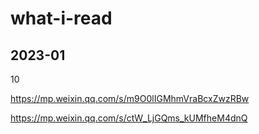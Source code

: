 # what-i-read

## 2023-01

10

https://mp.weixin.qq.com/s/m9O0lIGMhmVraBcxZwzRBw

https://mp.weixin.qq.com/s/ctW_LjGQms_kUMfheM4dnQ
